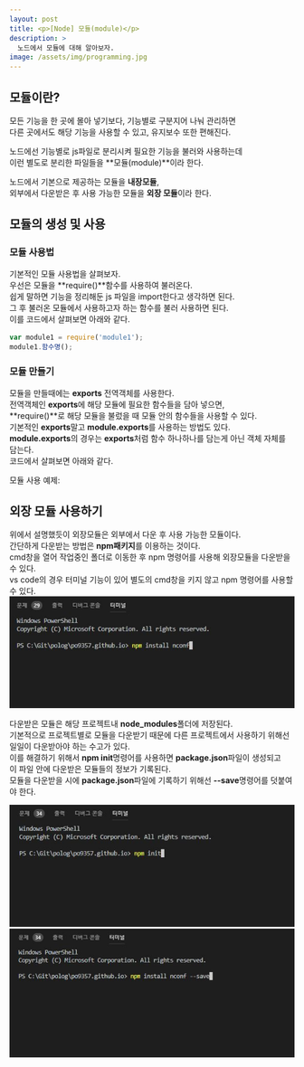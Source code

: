 ```yaml
---
layout: post
title: <p>[Node] 모듈(module)</p>
description: >
  노드에서 모듈에 대해 알아보자.
image: /assets/img/programming.jpg
---
```

<head>
  <link rel="stylesheet" type="text/css" href="../../assets/css/obsidian.css" />
</head>
<h2> 모듈이란?</h2>

모든 기능을 한 곳에 몰아 넣기보다, 기능별로 구분지어 나눠 관리하면 <br>
다른 곳에서도 해당 기능을 사용할 수 있고, 유지보수 또한 편해진다.

노드에선 기능별로 js파일로 분리시켜 필요한 기능을 불러와 사용하는데<br>
이런 별도로 분리한 파일들을 **모듈(module)**이라 한다.<br>

노드에서 기본으로 제공하는 모듈을 **내장모듈**, <br>
외부에서 다운받은 후 사용 가능한 모듈을 **외장 모듈**이라 한다.

## 모듈의 생성 및 사용
 
 ### 모듈 사용법

기본적인 모듈 사용법을 살펴보자.<br>
우선은 모듈을 **require()**함수를 사용하여 불러온다.<br>
쉽게 말하면 기능을 정리해둔 js 파일을 import한다고 생각하면 된다.<br>
그 후 불러온 모듈에서 사용하고자 하는 함수를 불러 사용하면 된다.<br>
이를 코드에서 살펴보면 아래와 같다.

```javascript
var module1 = require('module1');
module1.함수명();
```
 ### 모듈 만들기

모듈을 만들때에는 **exports** 전역객체를 사용한다.<br>
전역객체인 **exports**에 해당 모듈에 필요한 함수들을 담아 넣으면,<br>
**require()**로 해당 모듈을 불렀을 때 모듈 안의 함수들을 사용할 수 있다.<br>
기본적인 **exports**말고 **module.exports**를 사용하는 방법도 있다.<br>
**module.exports**의 경우는 **exports**처럼 함수 하나하나를 담는게 아닌 객체 자체를 담는다.<br>
코드에서 살펴보면 아래와 같다.
<script src="https://gist.github.com/po9357/f6346534ad426757bf90774848b7a5b4.js"></script>

모듈 사용 예제: 
<script src="https://gist.github.com/po9357/445ebd953cc27cc068da220c3a3cb97e.js"></script>


## 외장 모듈 사용하기

위에서 설명했듯이 외장모듈은 외부에서 다운 후 사용 가능한 모듈이다.<br>
간단하게 다운받는 방법은 **npm패키지**를 이용하는 것이다.<br>
cmd창을 열어 작업중인 폴더로 이동한 후 npm 명령어를 사용해 외장모듈을 다운받을 수 있다.<br>
vs code의 경우 터미널 기능이 있어 별도의 cmd창을 키지 않고 npm 명령어를 사용할 수 있다.
<img src="/assets/img/npmInstall.JPG">

다운받은 모듈은 해당 프로젝트내 **node_modules**폴더에 저장된다.<br>
기본적으로 프로젝트별로 모듈을 다운받기 때문에 다른 프로젝트에서 사용하기 위해선 일일이 다운받아야 하는 수고가 있다.<br>
이를 해결하기 위해서 **npm init**명령어를 사용하면 **package.json**파일이 생성되고<br>
이 파일 안에 다운받은 모듈들의 정보가 기록된다.<br>
모듈을 다운받을 시에 **package.json**파일에 기록하기 위해선 **--save**명령어를 덧붙여야 한다.

<img src="/assets/img/npmInit.JPG">
<img src="/assets/img/installSave.JPG">